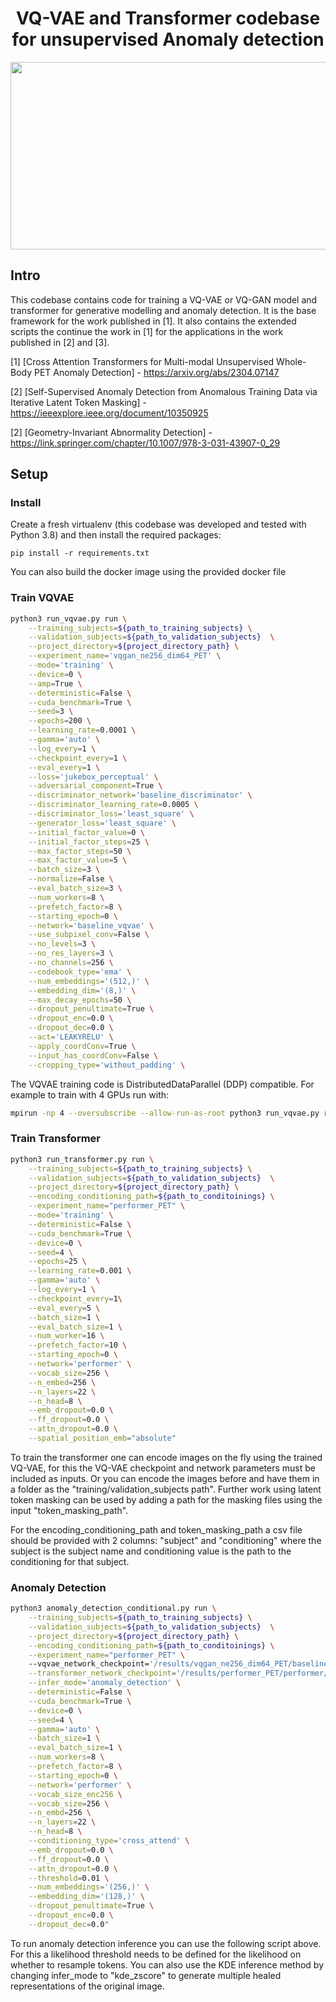 <h1 align="center">VQ-VAE and Transformer codebase for unsupervised Anomaly detection</h1>
<p align="center">
</p>


<p align="center">
  <img width="800" height="300" src="https://github.com/Ashayp31/vqvae_transformer_anomaly_detection/assets/62710884/684b0252-dbc5-4a7f-8469-cc3a6501049a">
</p>



## Intro
This codebase contains code for training a VQ-VAE or VQ-GAN model and transformer for generative modelling and anomaly detection.
It is the base framework for the work published in [1].
It also contains the extended scripts the continue the work in [1] for the applications in the work published in [2] and [3].

[1] [Cross Attention Transformers for Multi-modal Unsupervised Whole-Body PET Anomaly Detection] - https://arxiv.org/abs/2304.07147

[2] [Self-Supervised Anomaly Detection from Anomalous Training Data via Iterative Latent Token Masking] - https://ieeexplore.ieee.org/document/10350925

[2] [Geometry-Invariant Abnormality Detection] - https://link.springer.com/chapter/10.1007/978-3-031-43907-0_29

## Setup

### Install
Create a fresh virtualenv (this codebase was developed and tested with Python 3.8) and then install the required packages:

```pip install -r requirements.txt```

You can also build the docker image using the provided docker file


### Train VQVAE
```bash
python3 run_vqvae.py run \
    --training_subjects=${path_to_training_subjects} \
    --validation_subjects=${path_to_validation_subjects}  \
    --project_directory=${project_directory_path} \
    --experiment_name='vqgan_ne256_dim64_PET' \
    --mode='training' \
    --device=0 \
    --amp=True \
    --deterministic=False \
    --cuda_benchmark=True \
    --seed=3 \
    --epochs=200 \
    --learning_rate=0.0001 \
    --gamma='auto' \
    --log_every=1 \
    --checkpoint_every=1 \
    --eval_every=1 \
    --loss='jukebox_perceptual' \
    --adversarial_component=True \
    --discriminator_network='baseline_discriminator' \
    --discriminator_learning_rate=0.0005 \
    --discriminator_loss='least_square' \
    --generator_loss='least_square' \
    --initial_factor_value=0 \
    --initial_factor_steps=25 \
    --max_factor_steps=50 \
    --max_factor_value=5 \
    --batch_size=3 \
    --normalize=False \
    --eval_batch_size=3 \
    --num_workers=8 \
    --prefetch_factor=8 \
    --starting_epoch=0 \
    --network='baseline_vqvae' \
    --use_subpixel_conv=False \
    --no_levels=3 \
    --no_res_layers=3 \
    --no_channels=256 \
    --codebook_type='ema' \
    --num_embeddings='(512,)' \
    --embedding_dim='(8,)' \
    --max_decay_epochs=50 \
    --dropout_penultimate=True \
    --dropout_enc=0.0 \
    --dropout_dec=0.0 \
    --act='LEAKYRELU' \
    --apply_coordConv=True \
    --input_has_coordConv=False \
    --cropping_type='without_padding' \
```

The VQVAE training code is DistributedDataParallel (DDP) compatible. For example to train with 4 GPUs run with:
```bash
mpirun -np 4 --oversubscribe --allow-run-as-root python3 run_vqvae.py run
```



### Train Transformer
```bash
python3 run_transformer.py run \
    --training_subjects=${path_to_training_subjects} \
    --validation_subjects=${path_to_validation_subjects}  \
    --project_directory=${project_directory_path} \
    --encoding_conditioning_path=${path_to_conditoinings} \
    --experiment_name="performer_PET" \
    --mode='training' \
    --deterministic=False \
    --cuda_benchmark=True \
    --device=0 \
    --seed=4 \
    --epochs=25 \
    --learning_rate=0.001 \
    --gamma='auto' \
    --log_every=1 \
    --checkpoint_every=1\
    --eval_every=5 \
    --batch_size=1 \
    --eval_batch_size=1 \
    --num_worker=16 \
    --prefetch_factor=10 \
    --starting_epoch=0 \
    --network='performer' \
    --vocab_size=256 \
    --n_embed=256 \
    --n_layers=22 \
    --n_head=8 \
    --emb_dropout=0.0 \
    --ff_dropout=0.0 \
    --attn_dropout=0.0 \
    --spatial_position_emb="absolute"
```
To train the transformer one can encode images on the fly using the trained VQ-VAE, for this the VQ-VAE checkpoint and network parameters must be included as inputs. Or you can encode the images before and have them in a folder as the "training/validation_subjects path".
Further work using latent token masking can be used by adding a path for the masking files using the input "token_masking_path". 

For the encoding_conditioning_path and token_masking_path a csv file should be provided with 2 columns: "subject" and "conditioning" where the subject is the subject name and conditioning value is the path to the conditioning for that subject.

### Anomaly Detection
```bash
python3 anomaly_detection_conditional.py run \
    --training_subjects=${path_to_training_subjects} \
    --validation_subjects=${path_to_validation_subjects}  \
    --project_directory=${project_directory_path} \
    --encoding_conditioning_path=${path_to_conditoinings} \
    --experiment_name="performer_PET" \    
    --vqvae_network_checkpoint='/results/vqgan_ne256_dim64_PET/baseline_vqvae/checkpoints/checkpoint_epoch=600.pt' \
    --transformer_network_checkpoint='/results/performer_PET/performer/checkpoints/checkpoint_epoch=200.pt' \
    --infer_mode='anomaly_detection' \
    --deterministic=False \
    --cuda_benchmark=True \
    --device=0 \
    --seed=4 \
    --gamma='auto' \
    --batch_size=1 \
    --eval_batch_size=1 \
    --num_workers=8 \
    --prefetch_factor=8 \
    --starting_epoch=0 \
    --network='performer' \
    --vocab_size_enc256 \
    --vocab_size=256 \
    --n_embd=256 \
    --n_layers=22 \
    --n_head=8 \
    --conditioning_type='cross_attend' \
    --emb_dropout=0.0 \
    --ff_dropout=0.0 \
    --attn_dropout=0.0 \
    --threshold=0.01 \
    --num_embeddings='(256,)' \
    --embedding_dim='(128,)' \
    --dropout_penultimate=True \
    --dropout_enc=0.0 \
    --dropout_dec=0.0"
```

To run anomaly detection inference you can use the following script above. For this a likelihood threshold needs to be defined for the likelihood on whether to resample tokens.
You can also use the KDE inference method by changing infer_mode to "kde_zscore" to generate multiple healed representations of the original image.
